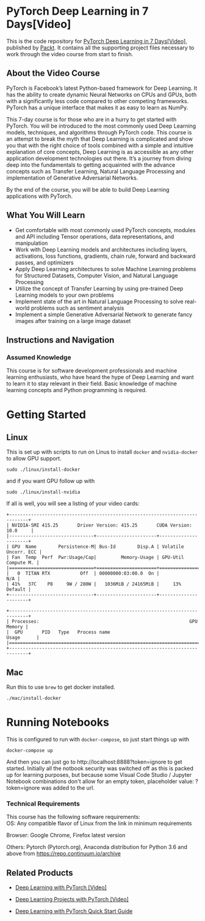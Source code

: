 # PyTorch Deep Learning in 7 Days[Video]
This is the code repository for [PyTorch Deep Learning in 7 Days[Video]](https://prod.packtpub.com/in/big-data-and-business-intelligence/pytorch-deep-learning-7-days-video), published by [Packt](https://www.packtpub.com/?utm_source=github). It contains all the supporting project files necessary to work through the video course from start to finish.
## About the Video Course
PyTorch is Facebook’s latest Python-based framework for Deep Learning. It has the ability to create dynamic Neural Networks on CPUs and GPUs, both with a significantly less code compared to other competing frameworks. PyTorch has a unique interface that makes it as easy to learn as NumPy.

This 7-day course is for those who are in a hurry to get started with PyTorch. You will be introduced to the most commonly used Deep Learning models, techniques, and algorithms through PyTorch code. This course is an attempt to break the myth that Deep Learning is complicated and show you that with the right choice of tools combined with a simple and intuitive explanation of core concepts, Deep Learning is as accessible as any other application development technologies out there. It’s a journey from diving deep into the fundamentals to getting acquainted with the advance concepts such as Transfer Learning, Natural Language Processing and implementation of Generative Adversarial Networks. 

By the end of the course, you will be able to build Deep Learning applications with PyTorch.

<H2>What You Will Learn</H2>
<DIV class=book-info-will-learn-text>
<UL>
<LI>Get comfortable with most commonly used PyTorch concepts, modules and API including Tensor operations, data representations, and manipulation
<LI>Work with Deep Learning models and architectures including layers, activations, loss functions, gradients, chain rule, forward and backward passes, and optimizers
<LI>Apply Deep Learning architectures to solve Machine Learning problems for Structured Datasets, Computer Vision, and Natural Language Processing
<LI>Utilize the concept of Transfer Learning by using pre-trained Deep Learning models to your own problems
<LI>Implement state of the art in Natural Language Processing to solve real-world problems such as sentiment analysis
<LI>Implement a simple Generative Adversarial Network to generate fancy images after training on a large image dataset  </LI></UL></DIV>

## Instructions and Navigation
### Assumed Knowledge
This course is for software development professionals and machine learning enthusiasts, who have heard the hype of Deep Learning and want to learn it to stay relevant in their field. Basic knowledge of machine learning concepts and Python programming is required.

# Getting Started

## Linux
This is set up with scripts to run on Linus to install `docker`
and `nvidia-docker` to allow GPU support.

`sudo ./linux/install-docker`

and if you want GPU follow up with

`sudo ./linux/install-nvidia`

If all is well, you will see a listing of your video cards:

```
+-----------------------------------------------------------------------------+
| NVIDIA-SMI 415.25       Driver Version: 415.25       CUDA Version: 10.0     |
|-------------------------------+----------------------+----------------------+
| GPU  Name        Persistence-M| Bus-Id        Disp.A | Volatile Uncorr. ECC |
| Fan  Temp  Perf  Pwr:Usage/Cap|         Memory-Usage | GPU-Util  Compute M. |
|===============================+======================+======================|
|   0  TITAN RTX           Off  | 00000000:03:00.0  On |                  N/A |
| 41%   37C    P8     9W / 280W |   1036MiB / 24165MiB |     13%      Default |
+-------------------------------+----------------------+----------------------+
                                                                               
+-----------------------------------------------------------------------------+
| Processes:                                                       GPU Memory |
|  GPU       PID   Type   Process name                             Usage      |
|=============================================================================|
+-----------------------------------------------------------------------------+
```

## Mac

Run this to use `brew` to get docker installed.

`./mac/install-docker`


# Running Notebooks

This is configured to run with `docker-compose`, so just start things up with

`docker-compose up`

And then you can just go to http://localhost:8888?token=ignore to get started. 
Initially all the notbook security was switched off as this is packed up 
for learning purposes, but because some Visual Code Studio / Jupyter 
Notebook combinations don't allow for an empty token, 
placeholder value: ?token=ignore was added to the url.


### Technical Requirements
This course has the following software requirements:<br/>
OS: Any compatible flavor of Linux from the link in minimum requirements<br/>

Browser: Google Chrome, Firefox latest version<br/>

Others: Pytorch (Pytorch.org), Anaconda distribution for Python 3.6 and above from https://repo.continuum.io/archive<br/>

## Related Products
* [Deep Learning with PyTorch [Video]](https://prod.packtpub.com/in/big-data-and-business-intelligence/deep-learning-pytorch-video)

* [Deep Learning Projects with PyTorch [Video]](https://prod.packtpub.com/in/application-development/deep-learning-projects-pytorch-video)

* [Deep Learning with PyTorch Quick Start Guide](https://prod.packtpub.com/in/big-data-and-business-intelligence/deep-learning-pytorch-quick-start-guide)


